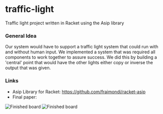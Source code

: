 # traffic-light
Traffic light project written in Racket using the Asip library

### General Idea
Our system would have to support a traffic light system that could run with and without human input. We implemented a system that was required all components to work together to assure success. We did this by building a 'central' point that would have the other lights either copy or inverse the output that was given.

### Links
- Asip Library for Racket: https://github.com/fraimondi/racket-asip
- Final paper: 

![Finished board](https://i.imgur.com/lHdMZGg.jpg)
![Finished board](https://i.imgur.com/BX21N5O.jpg)
